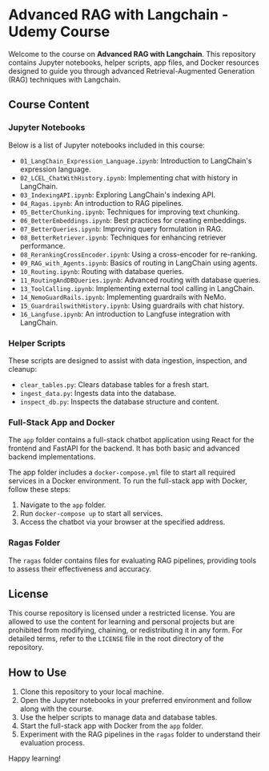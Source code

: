 # Advanced RAG with Langchain - Udemy Course

Welcome to the course on **Advanced RAG with Langchain**. This repository contains Jupyter notebooks, helper scripts, app files, and Docker resources designed to guide you through advanced Retrieval-Augmented Generation (RAG) techniques with Langchain.

## Course Content

### Jupyter Notebooks

Below is a list of Jupyter notebooks included in this course:

- `01_LangChain_Expression_Language.ipynb`: Introduction to LangChain's expression language.
- `02_LCEL_ChatWithHistory.ipynb`: Implementing chat with history in LangChain.
- `03_IndexingAPI.ipynb`: Exploring LangChain's indexing API.
- `04_Ragas.ipynb`: An introduction to RAG pipelines.
- `05_BetterChunking.ipynb`: Techniques for improving text chunking.
- `06_BetterEmbeddings.ipynb`: Best practices for creating embeddings.
- `07_BetterQueries.ipynb`: Improving query formulation in RAG.
- `08_BetterRetriever.ipynb`: Techniques for enhancing retriever performance.
- `08_RerankingCrossEncoder.ipynb`: Using a cross-encoder for re-ranking.
- `09_RAG_with_Agents.ipynb`: Basics of routing in LangChain using agents.
- `10_Routing.ipynb`: Routing with database queries.
- `11_RoutingAndDBQueries.ipynb`: Advanced routing with database queries.
- `13_ToolCalling.ipynb`: Implementing external tool calling in LangChain.
- `14_NemoGuardRails.ipynb`: Implementing guardrails with NeMo.
- `15_GuardrailswithHistory.ipynb`: Using guardrails with chat history.
- `16_Langfuse.ipynb`: An introduction to Langfuse integration with LangChain.

### Helper Scripts

These scripts are designed to assist with data ingestion, inspection, and cleanup:

- `clear_tables.py`: Clears database tables for a fresh start.
- `ingest_data.py`: Ingests data into the database.
- `inspect_db.py`: Inspects the database structure and content.

### Full-Stack App and Docker

The `app` folder contains a full-stack chatbot application using React for the frontend and FastAPI for the backend. It has both basic and advanced backend implementations.

The app folder includes a `docker-compose.yml` file to start all required services in a Docker environment. To run the full-stack app with Docker, follow these steps:

1. Navigate to the `app` folder.
2. Run `docker-compose up` to start all services.
3. Access the chatbot via your browser at the specified address.

### Ragas Folder

The `ragas` folder contains files for evaluating RAG pipelines, providing tools to assess their effectiveness and accuracy.

## License

This course repository is licensed under a restricted license. You are allowed to use the content for learning and personal projects but are prohibited from modifying, chaining, or redistributing it in any form. For detailed terms, refer to the `LICENSE` file in the root directory of the repository.

## How to Use

1. Clone this repository to your local machine.
2. Open the Jupyter notebooks in your preferred environment and follow along with the course.
3. Use the helper scripts to manage data and database tables.
4. Start the full-stack app with Docker from the `app` folder.
5. Experiment with the RAG pipelines in the `ragas` folder to understand their evaluation process.

Happy learning!
